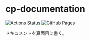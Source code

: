 # cp-documentation
[![Actions Status](https://github.com/zawa-tin/cp-documentation/workflows/verify/badge.svg)](https://github.com/zawa-tin/cp-documentation/actions)
[![GitHub Pages](https://img.shields.io/static/v1?label=GitHub+Pages&message=+&color=brightgreen&logo=github)](https://zawa-tin.github.io/cp-documentation/)

ドキュメントを真面目に書く。

